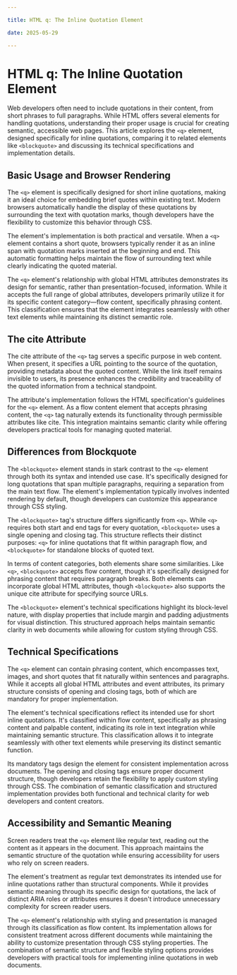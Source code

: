 ```yaml
---

title: HTML q: The Inline Quotation Element

date: 2025-05-29

---
```



# HTML q: The Inline Quotation Element

Web developers often need to include quotations in their content, from short phrases to full paragraphs. While HTML offers several elements for handling quotations, understanding their proper usage is crucial for creating semantic, accessible web pages. This article explores the `<q>` element, designed specifically for inline quotations, comparing it to related elements like `<blockquote>` and discussing its technical specifications and implementation details.


## Basic Usage and Browser Rendering

The `<q>` element is specifically designed for short inline quotations, making it an ideal choice for embedding brief quotes within existing text. Modern browsers automatically handle the display of these quotations by surrounding the text with quotation marks, though developers have the flexibility to customize this behavior through CSS.

The element's implementation is both practical and versatile. When a `<q>` element contains a short quote, browsers typically render it as an inline span with quotation marks inserted at the beginning and end. This automatic formatting helps maintain the flow of surrounding text while clearly indicating the quoted material.

The `<q>` element's relationship with global HTML attributes demonstrates its design for semantic, rather than presentation-focused, information. While it accepts the full range of global attributes, developers primarily utilize it for its specific content category—flow content, specifically phrasing content. This classification ensures that the element integrates seamlessly with other text elements while maintaining its distinct semantic role.


## The cite Attribute

The cite attribute of the `<q>` tag serves a specific purpose in web content. When present, it specifies a URL pointing to the source of the quotation, providing metadata about the quoted content. While the link itself remains invisible to users, its presence enhances the credibility and traceability of the quoted information from a technical standpoint.

The attribute's implementation follows the HTML specification's guidelines for the `<q>` element. As a flow content element that accepts phrasing content, the `<q>` tag naturally extends its functionality through permissible attributes like cite. This integration maintains semantic clarity while offering developers practical tools for managing quoted material.


## Differences from Blockquote

The `<blockquote>` element stands in stark contrast to the `<q>` element through both its syntax and intended use case. It's specifically designed for long quotations that span multiple paragraphs, requiring a separation from the main text flow. The element's implementation typically involves indented rendering by default, though developers can customize this appearance through CSS styling.

The `<blockquote>` tag's structure differs significantly from `<q>`. While `<q>` requires both start and end tags for every quotation, `<blockquote>` uses a single opening and closing tag. This structure reflects their distinct purposes: `<q>` for inline quotations that fit within paragraph flow, and `<blockquote>` for standalone blocks of quoted text.

In terms of content categories, both elements share some similarities. Like `<q>`, `<blockquote>` accepts flow content, though it's specifically designed for phrasing content that requires paragraph breaks. Both elements can incorporate global HTML attributes, though `<blockquote>` also supports the unique cite attribute for specifying source URLs.

The `<blockquote>` element's technical specifications highlight its block-level nature, with display properties that include margin and padding adjustments for visual distinction. This structured approach helps maintain semantic clarity in web documents while allowing for custom styling through CSS.


## Technical Specifications

The `<q>` element can contain phrasing content, which encompasses text, images, and short quotes that fit naturally within sentences and paragraphs. While it accepts all global HTML attributes and event attributes, its primary structure consists of opening and closing tags, both of which are mandatory for proper implementation.

The element's technical specifications reflect its intended use for short inline quotations. It's classified within flow content, specifically as phrasing content and palpable content, indicating its role in text integration while maintaining semantic structure. This classification allows it to integrate seamlessly with other text elements while preserving its distinct semantic function.

Its mandatory tags design the element for consistent implementation across documents. The opening and closing tags ensure proper document structure, though developers retain the flexibility to apply custom styling through CSS. The combination of semantic classification and structured implementation provides both functional and technical clarity for web developers and content creators.


## Accessibility and Semantic Meaning

Screen readers treat the `<q>` element like regular text, reading out the content as it appears in the document. This approach maintains the semantic structure of the quotation while ensuring accessibility for users who rely on screen readers.

The element's treatment as regular text demonstrates its intended use for inline quotations rather than structural components. While it provides semantic meaning through its specific design for quotations, the lack of distinct ARIA roles or attributes ensures it doesn't introduce unnecessary complexity for screen reader users.

The `<q>` element's relationship with styling and presentation is managed through its classification as flow content. Its implementation allows for consistent treatment across different documents while maintaining the ability to customize presentation through CSS styling properties. The combination of semantic structure and flexible styling options provides developers with practical tools for implementing inline quotations in web documents.

